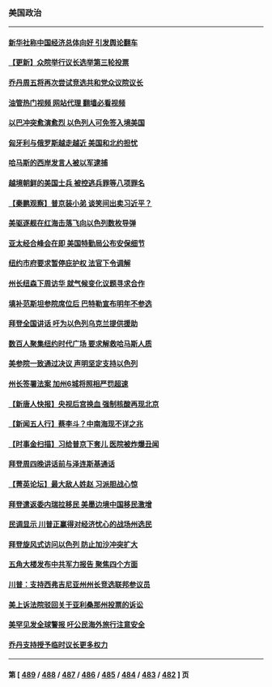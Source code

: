 ### 美国政治
---
#### [新华社称中国经济总体向好 引发舆论翻车](../../pages/ncid1078159/n14099726.md?10210045) 
#### [【更新】众院举行议长选举第三轮投票](../../pages/ncid1078159/n14099705.md?10210045) 
#### [乔丹周五将再次尝试竞选共和党众议院议长](../../pages/ncid1078159/n14099540.md?10210045) 
#### [油管热门视频 网站代理 翻墙必看视频](http://138.2.39.72:81/youtube.html?epic-marker?10210045)
#### [以巴冲突愈演愈烈 以色列人可免签入境美国](../../pages/ncid1078159/n14099622.md?10210045) 
#### [匈牙利与俄罗斯越走越近 美国和北约担忧](../../pages/ncid1078159/n14099675.md?10210045) 
#### [哈马斯的西岸发言人被以军逮捕](../../pages/ncid1078159/n14099624.md?10210045) 
#### [越境朝鲜的美国士兵 被控逃兵罪等八项罪名](../../pages/ncid1078159/n14099596.md?10210045) 
#### [【秦鹏观察】普京装小弟 谈笑间出卖习近平？](../../pages/ncid1078159/n14099084.md?10210045) 
#### [美驱逐舰在红海击落飞向以色列数枚导弹](../../pages/ncid1078159/n14099188.md?10210045) 
#### [亚太经合峰会在即 美国特勤局公布安保细节](../../pages/ncid1078159/n14099254.md?10210045) 
#### [纽约市府要求暂停庇护权 法官下令调解](../../pages/ncid1078159/n14099220.md?10210045) 
#### [州长纽森下周访华 就气候变化议题寻求合作](../../pages/ncid1078159/n14099248.md?10210045) 
#### [填补范斯坦参院席位后 巴特勒宣布明年不参选](../../pages/ncid1078159/n14099120.md?10210045) 
#### [拜登全国讲话 吁为以色列乌克兰提供援助](../../pages/ncid1078159/n14099115.md?10210045) 
#### [数百人聚集纽约时代广场 要求解救哈马斯人质](../../pages/ncid1078159/n14099116.md?10210045) 
#### [美参院一致通过决议 声明坚定支持以色列](../../pages/ncid1078159/n14099020.md?10210045) 
#### [州长签署法案 加州6城将照相严罚超速](../../pages/ncid1078159/n14099130.md?10210045) 
#### [【新唐人快报】央视后宫换血 强制核酸再现北京](../../pages/ncid1078159/n14099071.md?10210045) 
#### [【新闻五人行】蔡李斗？中南海现不详之兆](../../pages/ncid1078159/n14099004.md?10210045) 
#### [【时事金扫描】习给普京下套儿 医院被炸爆丑闻](../../pages/ncid1078159/n14099026.md?10210045) 
#### [拜登周四晚讲话前与泽连斯基通话](../../pages/ncid1078159/n14098970.md?10210045) 
#### [【菁英论坛】最大敌人姓赵 习派胆战心惊](../../pages/ncid1078159/n14098998.md?10210045) 
#### [拜登遣返委内瑞拉移民 美墨边境中国移民激增](../../pages/ncid1078159/n14098711.md?10210045) 
#### [民调显示 川普正赢得对经济忧心的战场州选民](../../pages/ncid1078159/n14098957.md?10210045) 
#### [拜登旋风式访问以色列 防止加沙冲突扩大](../../pages/ncid1078159/n14098930.md?10210045) 
#### [五角大楼发布中共军力报告 聚焦四个方面](../../pages/ncid1078159/n14098878.md?10210045) 
#### [川普：支持西弗吉尼亚州州长竞选联邦参议员](../../pages/ncid1078159/n14098911.md?10210045) 
#### [美上诉法院驳回关于亚利桑那州投票的诉讼](../../pages/ncid1078159/n14098886.md?10210045) 
#### [美罕见发全球警报 吁公民海外旅行注意安全](../../pages/ncid1078159/n14098908.md?10210045) 
#### [乔丹支持授予临时议长更多权力](../../pages/ncid1078159/n14098900.md?10210045) 

---
#### 第 [ [489](./489.md?10210045) / [488](./488.md?10210045) / [487](./487.md?10210045) / [486](./486.md?10210045) / [485](./485.md?10210045) / [484](./484.md?10210045) / [483](./483.md?10210045) / [482](./482.md?10210045) ] 页

